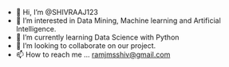 - 👋 Hi, I’m @SHIVRAAJ123
- 👀 I’m interested in Data Mining, Machine learning and Artificial Intelligence.
- 🌱 I’m currently learning Data Science with Python 
- 💞️ I’m looking to collaborate on our project.
- 📫 How to reach me ... ramjmsshiv@gmail.com

<!---
SHIVRAAJ123/SHIVRAAJ123 is a ✨ special ✨ repository because its `README.md` (this file) appears on your GitHub profile.
You can click the Preview link to take a look at your changes.
--->
